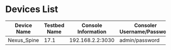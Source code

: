 # Devices List

| Device Name | Testbed Name | Console Information | Consoler Username/Password | Mgmt IP | Mgmt Username/Password |
| --- | --- | --- | --- | --- | --- |
| Nexus_Spine | 17.1 | 192.168.2.2:3030 | admin/password |



